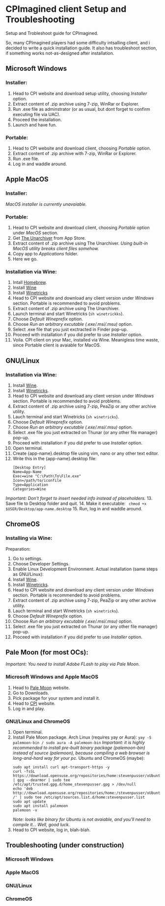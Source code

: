 # CPImagined client Setup and Troubleshooting
Setup and Trobleshoot guide for CPImagined.


So, many CPImagined players had some difficulty intsalling client, and i decided to write a quick installation guide. 
It also has troubleshoot section, if something works not-as-designed after installation.

## Microsoft Windows
### Installer:
1. Head to CPI website and download setup utility, choosing _Installer_ option.
2. Extract content of .zip archive using 7-zip, WinRar or Explorer.
3. Run .exe file as adminstrator (or as usual, but dont forget to confirm executing file via UAC).
4. Proceed the installation.
5. Launch and have fun.
### Portable:
1. Head to CPI website and download client, choosing _Portable_ option.
2. Extract content of .zip archive with 7-zip, WinRar or Explorer.
3. Run .exe file.
4. Log in and waddle around.

## Apple MacOS
### Installer: 
_MacOS installer is currently unavaiable._ 
### Portable:
1. Head to CPI website and download client, choosing _Portable_ option under _MacOS_ section.
2. Get [The Unarchiver](https://apps.apple.com/app/the-unarchiver) from App Store.
3. Extract content of .zip archive using The Unarchiver. _Using built-in MacOS utility breaks client files somehow._
4. Copy app to _Applications_ folder.
5. Here we go.
### Installation via Wine:
1. Intall [Homebrew](https://brew.sh/).
2. Install [Wine](https://www.winehq.org/)
3. Install [Winetricks](https://github.com/Winetricks/winetricks)
4. Head to CPI website and download any client version under _Windows_ section. Portable is recommended to avoid problems.
5. Extract content of .zip archive using The Unarchiver.
6. Launch terminal and start Winetricks (``` sh winetrickks ```).
7. Choose _Default Wineprefix_ option.
8. Choose _Run an arbitrary excutable (.exe/.msi/.msu)_ option.
9. Select .exe file that you just exctracted in Finder pop-up.
10. Proceed with installation if you did prefer to use _Installer_ option.
11. Voila. CPI client on your Mac, installed via Wine. Meanigless time waste, since Portable client is avaiable for MacOS.

## GNU/Linux 
### Installation via Wine:
1. Install [Wine](https://www.winehq.org/).
2. Install [Winetricks](https://github.com/Winetricks/winetricks).
3. Head to CPI website and download any client version under _Windows_ section. Portable is recommended to avoid problems.
4. Extract content of .zip archive using 7-zip, PeaZip or any other archive utility.
5. Lauch terminal and start Winetricks (``` sh winetricks ```).
6. Choose _Default Wineprefix_ option.
7. Choose _Run an arbitrary excutable (.exe/.msi/.msu)_ option.
8. Select .exe file you just extracted on Thunar (or any other file manager) pop-up.
9. Proceed with installation if you did prefer to use _Installer_ option.
10. Open terminal.
11. Create {app-name}.desktop file using vim, nano or any other text editor.
12. Write this in the {app-name}.desktop file:
    ```
    [Desktop Entry]
    Name=App-Name
    Exec=wine "C:\Path\To\File.exe"
    Icon=/path/to/iconfile
    Type=Application
    Categories=Wine
    ```
 _Important: Don't forget to insert needed info instead of placeholders._
 13. Save file to Desktop folder and quit.
 14. Make it executable:
    ``` 
    chmod +x $USER/Desktop/app-name.desktop
    ```
15. Run, log in and waddle around.

## ChromeOS
### Installing via Wine:
Preparation:
1. Go to settings.
2. Choose Developer Settings.
3. Enable Linux Development Environment.
Actual installation (same steps as GNU/Linux):
1. Install [Wine](https://www.winehq.org/).
2. Install [Winetricks](https://github.com/Winetricks/winetricks).
3. Head to CPI website and download any client version under _Windows_ section. Portable is recommended to avoid problems.
4. Extract content of .zip archive using 7-zip, PeaZip or any other archive utility.
5. Lauch terminal and start Winetricks (``` sh winetricks ```).
6. Choose _Default Wineprefix_ option.
7. Choose _Run an arbitrary excutable (.exe/.msi/.msu)_ option.
8. Select .exe file you just extracted on Thunar (or any other file manager) pop-up.
9. Proceed with installation if you did prefer to use _Installer_ option.


## Pale Moon (for most OCs):
_Important: You need to install Adobe FLash to play via Pale Moon._
### Microsoft Windows and Apple MacOS
1. Head to [Pale Moon](https://www.palemoon.org/) website.
2. Go to Downloads.
3. Pick package for your system and install it.
4. Head to [CPI](https://cpimagined.net/) website.
5. Log in and play.
### GNU/Linux and ChromeOS
1. Open terminal.
2. Install Pale Moon package.
   Arch Linux (requires yay or Aura):
   ``` yay -S palemoon-bin / sudo aura -A palemoon-bin ``` _Important: it is highly recommended to install pre-built binary package (palemoon-bin) instead of source (palemoon), because compiling a web browser is long-and-hard way for your pc._
   Ubuntu and ChromeOS (maybe):
   ```
   sudo apt install curl apt-transport-https -y
   curl -fsSL https://download.opensuse.org/repositories/home:stevenpusser/xUbuntu_22.04/Release.key | gpg --dearmor | sudo tee /etc/apt/trusted.gpg.d/home_stevenpusser.gpg > /dev/null
   echo 'deb http://download.opensuse.org/repositories/home:/stevenpusser/xUbuntu_22.04/ /' | sudo tee /etc/apt/sources.list.d/home:stevenpusser.list
   sudo apt update
   sudo apt install palemoon
   palemoon -v
   ```
   _Note: looks like binary for Ubuntu is not avaiable, and you'll need to compile it... Well, good luck._
3. Head to CPI website, log in, blah-blah.


## Troubleshooting (under construction)
### Microsoft Windows

### Apple MacOS

### GNU/Linux

### ChromeOS
